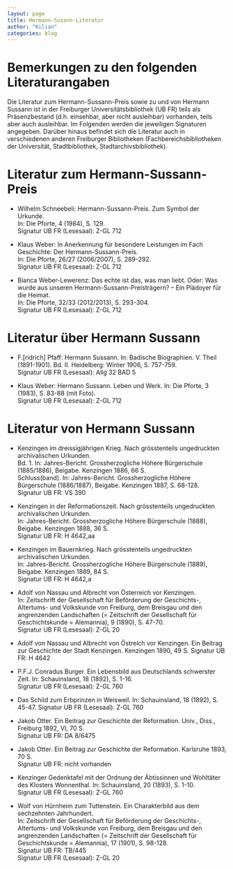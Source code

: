```yaml
---
layout: page
title: Hermann-Susann-Literatur
author: "Kilian"
categories: blog
---
```


Bemerkungen zu den folgenden Literaturangaben
=============================================

Die Literatur zum Hermann-Sussann-Preis sowie zu und von Hermann Sussann
ist in der Freiburger Universitätsbibliothek (UB FR) teils als
Präsenzbestand (d.h. einsehbar, aber nicht ausleihbar) vorhanden, teils
aber auch ausleihbar. Im Folgenden werden die jeweiligen Signaturen
angegeben. Darüber hinaus befindet sich die Literatur auch in
verschiedenen anderen Freiburger Bibliotheken (Fachbereichsbibliotheken
der Universität, Stadtbibliothek, Stadtarchivsbibliothek).

Literatur zum Hermann-Sussann-Preis
===================================

-   Wilhelm Schneebeli: Hermann-Sussann-Preis. Zum Symbol der Urkunde.  
    In: Die Pforte, 4 (1984), S. 129.  
    Signatur UB FR (Lesesaal): Z-GL 712

-   Klaus Weber: In Anerkennung für besondere Leistungen im Fach
    Geschichte: Der Hermann-Sussann-Preis.  
    In: Die Pforte, 26/27 (2006/2007), S. 289-292.  
    Signatur UB FR (Lesesaal): Z-GL 712  

-   Bianca Weber-Lewerenz: Das echte ist das, was man liebt. Oder: Was
    wurde aus unseren Hermann-Sussann-Preisträgern? – Ein Plädoyer für
    die Heimat.  
    In: Die Pforte, 32/33 (2012/2013), S. 293-304.  
    Signatur UB FR (Lesesaal): Z-GL 712  

Literatur über Hermann Sussann
==============================

-   F.\[ridrich\] Pfaff: Hermann Sussann. In: Badische Biographien. V.
    Theil (1891-1901). Bd. II. Heidelberg: Winter 1906, S. 757-759.  
    Signatur UB FR (Lesesaal): Allg 32 BAD 5  

-   Klaus Weber: Hermann Sussann. Leben und Werk. In: Die Pforte, 3
    (1983), S. 83-88 (mit Foto).  
    Signatur UB FR (Lesesaal): Z-GL 712  

Literatur von Hermann Sussann
=============================

-   Kenzingen im dreissigjährigen Krieg. Nach grösstenteils ungedruckten
    archivalischen Urkunden.  
    Bd. 1. In: Jahres-Bericht. Grossherzogliche Höhere Bürgerschule
    (1885/1886), Beigabe. Kenzingen 1886, 66 S.  
    Schluss(band). In: Jahres-Bericht. Grossherzogliche Höhere
    Bürgerschule (1886/1887), Beigabe. Kenzingen 1887, S. 68-128.  
    Signatur UB FR: VS 390  

-   Kenzingen in der Reformationszeit. Nach grösstenteils ungedruckten
    archivalischen Urkunden.  
    In: Jahres-Bericht. Grossherzogliche Höhere Bürgerschule (1888),
    Beigabe. Kenzingen 1888, 36 S.  
    Signatur UB FR: H 4642,aa  

-   Kenzingen im Bauernkrieg. Nach grösstenteils ungedruckten
    archivalischen Urkunden.  
    In: Jahres-Bericht. Grossherzogliche Höhere Bürgerschule (1889),
    Beigabe. Kenzingen 1889, 84 S.  
    Signatur UB FR: H 4642,a  

-   Adolf von Nassau und Albrecht von Österreich vor Kenzingen.  
    In: Zeitschrift der Gesellschaft für Beförderung der Geschichts-,
    Altertums- und Volkskunde von Freiburg, dem Breisgau und den
    angrenzenden Landschaften (= Zeitschrift der Gesellschaft für
    Geschichtskunde = Alemannia), 9 (1890), S. 47-70.  
    Signatur UB FR (Lesesaal): Z-GL 20

-   Adolf von Nassau und Albrecht von Östreich vor Kenzingen. Ein
    Beitrag zur Geschichte der Stadt Kenzingen. Kenzingen 1890, 49 S.
    Signatur UB FR: H 4642

-   P.F.J. Conradus Burger. Ein Lebensbild aus Deutschlands schwerster
    Zeit. In: Schauinsland, 18 (1892), S. 1-16.  
    Signatur UB FR (Lesesaal): Z-GL 760

-   Das Schild zum Erbprinzen in Weisweil. In: Schauinsland, 18
    (1892), S. 45-47. Signatur UB FR (Lesesaal): Z-GL 760  

-   Jakob Otter. Ein Beitrag zur Geschichte der Reformation. Univ.,
    Diss., Freiburg 1892, VI, 70 S.  
    Signatur UB FR: DA 8/6475

-   Jakob Otter. Ein Beitrag zur Geschichte der Reformation. Karlsruhe
    1893, 70 S.  
    Signatur UB FR: nicht vorhanden

-   Kenzinger Gedenktafel mit der Ordnung der Äbtissinnen und Wohltäter
    des Klosters Wonnenthal. In: Schauinsland, 20 (1893), S. 1-10.  
    Signatur UB FR (Lesesaal): Z-GL 760

-   Wolf von Hürnheim zum Tuttenstein. Ein Charakterbild aus dem
    sechzehnten Jahrhundert.  
    In: Zeitschrift der Gesellschaft für Beförderung der Geschichts-,
    Altertums- und Volkskunde von Freiburg, dem Breisgau und den
    angrenzenden Landschaften (= Zeitschrift der Gesellschaft für
    Geschichtskunde = Alemannia), 17 (1901), S. 98-128.  
    Signatur UB FR: TB/445  
    Signatur UB FR (Lesesaal): Z-GL 20
